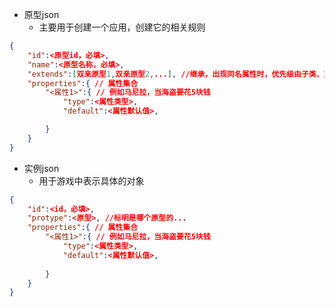 - 原型json
  - 主要用于创建一个应用，创建它的相关规则
```json
{
    "id":<原型id，必填>,
    "name":<原型名称，必填>,
    "extends":[双亲原型1,双亲原型2,...], //继承，出现同名属性时，优先级由子类、双亲1、双亲2...
    "properties":{ // 属性集合
        "<属性1>":{ // 例如马尼拉，当海盗要花5块钱
            "type":<属性类型>, 
            "default":<属性默认值>,

        }
    }
}
```
- 实例json
  - 用于游戏中表示具体的对象
```json
{
    "id":<id，必填>,
    "protype":<原型>, //标明是哪个原型的...
    "properties":{ // 属性集合
        "<属性1>":{ // 例如马尼拉，当海盗要花5块钱
            "type":<属性类型>, 
            "default":<属性默认值>,
            
        }
    }
}
```